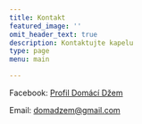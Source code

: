 ```yaml
---
title: Kontakt
featured_image: ''
omit_header_text: true
description: Kontaktujte kapelu
type: page
menu: main

---
```


Facebook: [Profil Domácí Džem](https://www.facebook.com/profile.php?id=61563264391376)

Email: [domadzem@gmail.com](mailto:domadzem@gmail.com)